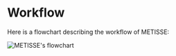 # Workflow

Here is a flowchart describing the workflow of METISSE:




![METISSE's flowchart](METISSE_flowchart.png)



<!-- # module details

All kinds tracks in METISSE are stored in Fortran's derived data type (think class in python/c++) called track  which is defined in track_support. It mostly has two components : a header part (e.g. initial_mass, ntrack etc.)  and an array tr which stores file data as an array.  xa, sa, sa_he and tarr  all belong to this type.
xa is a temporary variable. We read all the input data through it and, filter whatever we need and store it either in sa (hydrogen tracks) or sa_he (helium tracks).
tarr is special; it is where we store interpolated tracks. It also makes use some other feature of track such as pars which stores stellar parameters at any given age.

For reading input data in xa, we have two kind of functions. One is specific to filetype used by Choi et al. 2016 (MIST-EEP files) and other is more general. However they both do the same thing; read file and store header data and tr for each element of xa.  However, at first call they also identify various columns and their locations, controlled by the variable get_columns. These columns are identified by calling the subroutine get_named_columns. After xa is read, tracks are checked for errors through check_tracks . For complete tracks, we check here if any column needs to be converted to log within this subroutine.  We next find zparameters/mcrit/mcutoff using xa (See METISSE's 2020 paper for their definition). Finally we use copy_and_deallocatex to store only the relevant information in sa or sa_he.  We also do other some other checks and set what we call key_cols , where essential columns get reassigned to match to reduced array format of sa/sa_he. -->